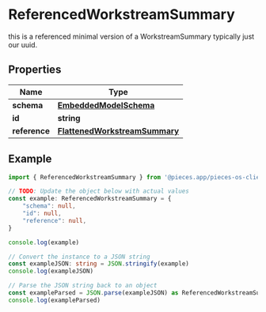 
# ReferencedWorkstreamSummary

this is a referenced minimal version of a WorkstreamSummary typically just our uuid.

## Properties

Name | Type
------------ | -------------
**schema** | [**EmbeddedModelSchema**](EmbeddedModelSchema)
**id** | **string**
**reference** | [**FlattenedWorkstreamSummary**](FlattenedWorkstreamSummary)

## Example

```typescript
import { ReferencedWorkstreamSummary } from '@pieces.app/pieces-os-client'

// TODO: Update the object below with actual values
const example: ReferencedWorkstreamSummary = {
    "schema": null,
    "id": null,
    "reference": null,
}

console.log(example)

// Convert the instance to a JSON string
const exampleJSON: string = JSON.stringify(example)
console.log(exampleJSON)

// Parse the JSON string back to an object
const exampleParsed = JSON.parse(exampleJSON) as ReferencedWorkstreamSummary
console.log(exampleParsed)
```


